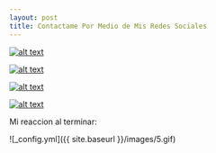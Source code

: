 ```yaml
---
layout: post
title: Contactame Por Medio de Mis Redes Sociales
---
```




[![alt text](https://1.bp.blogspot.com/-nhhU3KwvYKo/XfsIjL5eYfI/AAAAAAAAPF4/_yXyQ0R1XUUXag0GnmQoavyXQ2pxBhIKACNcBGAsYHQ/s1600/23.png "Facebook")](https://www.facebook.com/anthony.skranty)

[![alt text](https://1.bp.blogspot.com/-0APur3NdKiY/XfsIjPZZ-SI/AAAAAAAAPF8/dqyjwGHFqTAxSGOBP7LOEH_s7qqcQIT7gCNcBGAsYHQ/s1600/24.png "Instagram")](https://www.instagram.com/anthonskrant_an/)

[![alt text](https://1.bp.blogspot.com/-Q36YmMj7i1E/XfrJyqDhrZI/AAAAAAAAPE8/VXW563MLdAAIefrlrRjDNzK8SmZq9sToQCNcBGAsYHQ/s1600/5jh.png "MIAU MIAU MOTHERFUCKER")](https://github.com/Skranty)

[![alt text](https://1.bp.blogspot.com/-6ynKftUqZ9A/XfsKaMsArAI/AAAAAAAAPGo/-3nnHWvXqlkYYlgESA12OBbCd_NimsMuACNcBGAsYHQ/s1600/29.png "Youtube")](https://www.youtube.com/channel/UCOC-m6bL-UTdwaXzHGXeuLA?view_as=subscriber)

Mi reaccion al terminar:

![_config.yml]({{ site.baseurl }}/images/5.gif)
